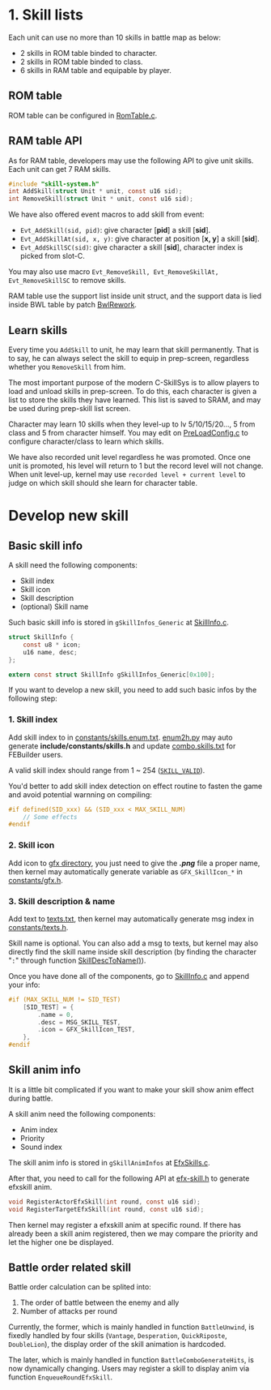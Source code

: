# 1. Skill lists

Each unit can use no more than 10 skills in battle map as below:

- 2 skills in ROM table binded to character.
- 2 skills in ROM table binded to class.
- 6 skills in RAM table and equipable by player.

## ROM table

ROM table can be configured in [RomTable.c](../Data/SkillSys/RomTable.c).

## RAM table API

As for RAM table, developers may use the following API to give unit skills. Each unit can get 7 RAM skills.

```C
#include "skill-system.h"
int AddSkill(struct Unit * unit, const u16 sid);
int RemoveSkill(struct Unit * unit, const u16 sid);
```

We have also offered event macros to add skill from event:

- `Evt_AddSkill(sid, pid)`: give character [**pid**] a skill [**sid**].
- `Evt_AddSkillAt(sid, x, y)`: give character at position [**x, y**] a skill [**sid**].
- `Evt_AddSkillSC(sid)`: give character a skill [**sid**], character index is picked from slot-C.

You may also use macro `Evt_RemoveSkill, Evt_RemoveSkillAt, Evt_RemoveSkillSC` to remove skills.

RAM table use the support list inside unit struct, and the support data is lied inside BWL table by patch [BwlRework](../Wizardry/Common/BwlRework/BwlRework.event).

## Learn skills

Every time you `AddSkill` to unit, he may learn that skill permanently. That is to say, he can always select the skill to equip in prep-screen, regardless whether you `RemoveSkill` from him. 

The most important purpose of the modern C-SkillSys is to allow players to load and unload skills in prep-screen. To do this, each character is given a list to store the skills they have learned. This list is saved to SRAM, and may be used during prep-skill list screen.

Character may learn 10 skills when they level-up to lv 5/10/15/20..., 5 from class and 5 from character himself. You may edit on [PreLoadConfig.c](../Data/SkillSys/PreLoadConfig.c) to configure character/class to learn which skills.

We have also recorded unit level regardless he was promoted. Once one unit is promoted, his level will return to 1 but the record level will not change. When unit level-up, kernel may use `recorded level + current level` to judge on which skill should she learn for character table.

# Develop new skill

## Basic skill info

A skill need the following components:

- Skill index
- Skill icon
- Skill description
- (optional) Skill name

Such basic skill info is stored in `gSkillInfos_Generic` at [SkillInfo.c](../Data/SkillSys/SkillInfo.c).

```c
struct SkillInfo {
    const u8 * icon;
    u16 name, desc;
};

extern const struct SkillInfo gSkillInfos_Generic[0x100];
```

If you want to develop a new skill, you need to add such basic infos by the following step:

### 1. Skill index

Add skill index to in [constants/skills.enum.txt](../include/constants/skills.enum.txt). [enum2h.py](../Tools/scripts/enum2h.py) may auto generate **include/constants/skills.h** and update [combo.skills.txt](../Patches/combo.skills.txt) for FEBuilder users.

A valid skill index should range from 1 ~ 254 ([`SKILL_VALID`](../include/skill-system.h#L8)).

You'd better to add skill index detection on effect routine to fasten the game and avoid potential warnning on compiling:

```c
#if defined(SID_xxx) && (SID_xxx < MAX_SKILL_NUM)
    // Some effects
#endif
```

### 2. Skill icon

Add icon to [gfx directory](../Contants/Gfx/Sources/SkillIcon/), you just need to give the ***.png*** file a proper name, then kernel may automatically generate variable as `GFX_SkillIcon_*` in [constants/gfx.h](../include/constants/gfx.h).

### 3. Skill description & name

Add text to [texts.txt](../Contants/Texts/Source/texts.txt), then kernel may automatically generate msg index in [constants/texts.h](../include/constants/texts.h).

Skill name is optional. You can also add a msg to texts, but kernel may also directly find the skill name inside skill description (by finding the character "`:`" through function [SkillDescToName()](../Wizardry/Core/SkillSys/kernel/Infos.c#L40)).

Once you have done all of the components, go to [SkillInfo.c](../Data/SkillSys/SkillInfo.c) and append your info:

```c
#if (MAX_SKILL_NUM != SID_TEST)
    [SID_TEST] = {
        .name = 0,
        .desc = MSG_SKILL_TEST,
        .icon = GFX_SkillIcon_TEST,
    },
#endif
```

## Skill anim info

It is a little bit complicated if you want to make your skill show anim effect during battle.

A skill anim need the following components:

- Anim index
- Priority
- Sound index

The skill anim info is stored in `gSkillAnimInfos` at [EfxSkills.c](../Data/SkillSys/EfxSkills.c).

After that, you need to call for the following API at [efx-skill.h](../include/efx-skill.h) to generate efxskill anim.

```c
void RegisterActorEfxSkill(int round, const u16 sid);
void RegisterTargetEfxSkill(int round, const u16 sid);
```

Then kernel may register a efxskill anim at specific round. If there has already been a skill anim registered, then we may compare the priority and let the higher one be displayed.

## Battle order related skill

Battle order calculation can be splited into:

1. The order of battle between the enemy and ally
2. Number of attacks per round

Currently, the former, which is mainly handled in function `BattleUnwind`, is fixedly handled by four skills (`Vantage`, `Desperation`, `QuickRiposte`, `DoubleLion`), the display order of the skill animation is hardcoded.

The later, which is mainly handled in function `BattleComboGenerateHits`, is now dynamically changing. Users may register a skill to display anim via function `EnqueueRoundEfxSkill`.
